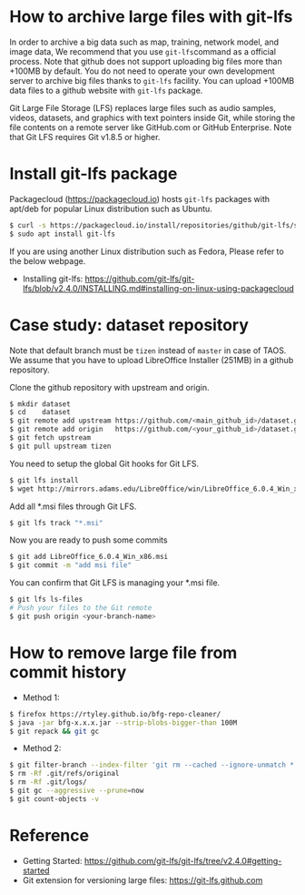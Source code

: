 
# How to archive large files with git-lfs
In order to archive a big data such as map, training, network model, and image data,
We recommend that you use `git-lfs`command as a official process.
Note that github does not support uploading big files more than +100MB by default. 
You do not need to operate your own development server to archive big files thanks to `git-lfs` facility.
You can upload +100MB data files to a github website with `git-lfs` package.

Git Large File Storage (LFS) replaces large files such as audio samples, videos, datasets, and graphics
with text pointers inside Git, while storing the file contents on a remote server like GitHub.com 
or GitHub Enterprise. Note that Git LFS requires Git v1.8.5 or higher.

# Install git-lfs package
Packagecloud (https://packagecloud.io) hosts `git-lfs` packages with apt/deb for popular Linux distribution such as Ubuntu.
```bash
$ curl -s https://packagecloud.io/install/repositories/github/git-lfs/script.deb.sh | sudo bash
$ sudo apt install git-lfs
```
If you are using another Linux distribution such as Fedora, Please refer to the below webpage.
* Installing git-lfs: https://github.com/git-lfs/git-lfs/blob/v2.4.0/INSTALLING.md#installing-on-linux-using-packagecloud

# Case study: dataset repository 
Note that default branch must be `tizen` instead of `master` in case of TAOS. We assume that you have to upload LibreOffice Installer
(251MB) in a github repository.

Clone the github repository with upstream and origin.
```bash
$ mkdir dataset
$ cd    dataset
$ git remote add upstream https://github.com/<main_github_id>/dataset.git
$ git remote add origin   https://github.com/<your_github_id>/dataset.git
$ git fetch upstream
$ git pull upstream tizen
```

You need to setup the global Git hooks for Git LFS.
```bash
$ git lfs install
$ wget http://mirrors.adams.edu/LibreOffice/win/LibreOffice_6.0.4_Win_x86.msi
```

Add all *.msi files through Git LFS.
```bash
$ git lfs track "*.msi"
```

Now you are ready to push some commits
```bash
$ git add LibreOffice_6.0.4_Win_x86.msi
$ git commit -m "add msi file"
```

You can confirm that Git LFS is managing your *.msi file.
```bash
$ git lfs ls-files
# Push your files to the Git remote 
$ git push origin <your-branch-name>
```

# How to remove large file from commit history

* Method 1:
```bash
$ firefox https://rtyley.github.io/bfg-repo-cleaner/
$ java -jar bfg-x.x.x.jar --strip-blobs-bigger-than 100M
$ git repack && git gc
```

* Method 2:
```bash
$ git filter-branch --index-filter 'git rm --cached --ignore-unmatch *.data' -- --all
$ rm -Rf .git/refs/original
$ rm -Rf .git/logs/
$ git gc --aggressive --prune=now
$ git count-objects -v
```

# Reference
* Getting Started: https://github.com/git-lfs/git-lfs/tree/v2.4.0#getting-started
* Git extension for versioning large files: https://git-lfs.github.com
